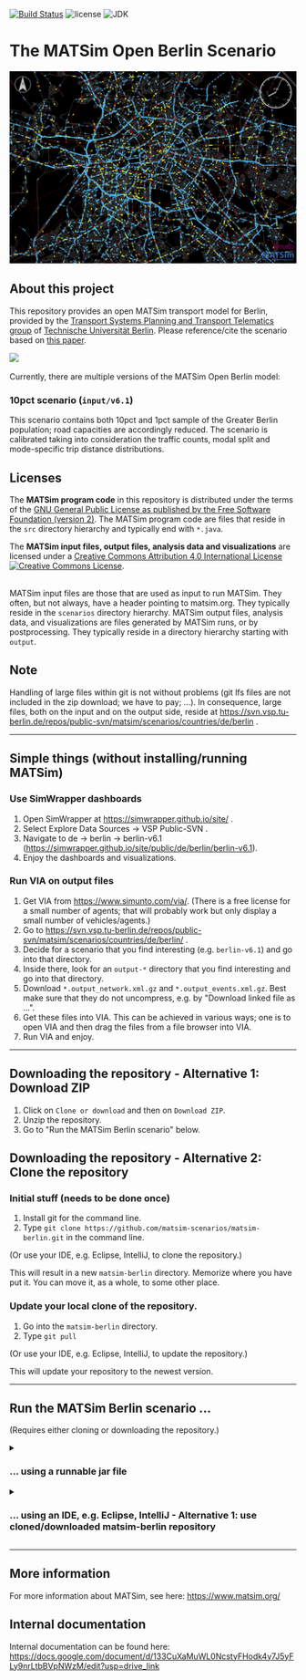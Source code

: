 [![Build Status](https://github.com/matsim-scenarios/matsim-berlin/actions/workflows/build.yaml/badge.svg?branch=main)](https://github.com/matsim-scenarios/matsim-berlin/actions/workflows/build.yaml)
![license](https://img.shields.io/github/license/matsim-scenarios/matsim-berlin.svg)
![JDK](https://img.shields.io/badge/JDK-17+-green.svg)

# The MATSim Open Berlin Scenario
![Berlin MATSim network and agents)](scenarios/berlin-v5.5-10pct/visualization-berlin.png "Berlin MATSim network and agents")

## About this project

This repository provides an open MATSim transport model for Berlin, provided by the [Transport Systems Planning and Transport Telematics group](https://www.vsp.tu-berlin.de) of [Technische Universität Berlin](http://www.tu-berlin.de). Please reference/cite the scenario based on <a rel="license" href="https://doi.org/10.1016/j.procs.2019.04.120">this paper</a>.

<a rel="TU Berlin" href="https://www.vsp.tu-berlin.de"><img src="https://svn.vsp.tu-berlin.de/repos/public-svn/ueber_uns/logo/TU_BERLIN_Logo_Lang_RGB_SR_rot.svg" width="25%"/></a>

Currently, there are multiple versions of the MATSim Open Berlin model:

### 10pct scenario (`input/v6.1`)

This scenario contains both 10pct and 1pct sample of the Greater Berlin population; road capacities are accordingly reduced. The scenario is calibrated taking into consideration the traffic counts, modal split and mode-specific trip distance distributions.


## Licenses

The **MATSim program code** in this repository is distributed under the terms of the [GNU General Public License as published by the Free Software Foundation (version 2)](https://www.gnu.org/licenses/old-licenses/gpl-2.0.en.html). The MATSim program code are files that reside in the `src` directory hierarchy and typically end with `*.java`.

The **MATSim input files, output files, analysis data and visualizations** are licensed under a <a rel="license" href="http://creativecommons.org/licenses/by/4.0/">Creative Commons Attribution 4.0 International License</a>
<a rel="license" href="http://creativecommons.org/licenses/by/4.0/"><img alt="Creative Commons License" style="border-width:0" src="https://i.creativecommons.org/l/by/4.0/80x15.png" /></a>.

<br /> MATSim input files are those that are used as input to run MATSim. They often, but not always, have a header pointing to matsim.org. They typically reside in the `scenarios` directory hierarchy. MATSim output files, analysis data, and visualizations are files generated by MATSim runs, or by postprocessing.  They typically reside in a directory hierarchy starting with `output`.

## Note

Handling of large files within git is not without problems (git lfs files are not included in the zip download; we have to pay; ...).  In consequence, large files, both on the input and on the output side, reside at https://svn.vsp.tu-berlin.de/repos/public-svn/matsim/scenarios/countries/de/berlin .  

----
## Simple things (without installing/running MATSim)

### Use SimWrapper dashboards

1. Open SimWrapper at https://simwrapper.github.io/site/ .
1. Select Explore Data Sources -> VSP Public-SVN .
1. Navigate to de -> berlin -> berlin-v6.1 (https://simwrapper.github.io/site/public/de/berlin/berlin-v6.1).
1. Enjoy the dashboards and visualizations.

### Run VIA on output files

1. Get VIA from https://www.simunto.com/via/.  (There is a free license for a small number of agents; that will probably work but only display a small number of vehicles/agents.)
1. Go to https://svn.vsp.tu-berlin.de/repos/public-svn/matsim/scenarios/countries/de/berlin/ .
1. Decide for a scenario that you find interesting (e.g. `berlin-v6.1`) and go into that directory.
1. Inside there, look for an `output-*` directory that you find interesting and go into that directory.
1. Download `*.output_network.xml.gz` and `*.output_events.xml.gz`.  Best make sure that they do not uncompress, e.g. by "Download linked file as ...".
1. Get these files into VIA.  This can be achieved in various ways; one is to open VIA and then drag the files from a file browser into VIA.
1. Run VIA and enjoy.

----
## Downloading the repository - Alternative 1: Download ZIP

1. Click on `Clone or download` and then on `Download ZIP`.
1. Unzip the repository.
1. Go to "Run the MATSim Berlin scenario" below.

## Downloading the repository - Alternative 2: Clone the repository

### Initial stuff (needs to be done once)

1. Install git for the command line.
1. Type `git clone https://github.com/matsim-scenarios/matsim-berlin.git` in the command line.

(Or use your IDE, e.g. Eclipse, IntelliJ, to clone the repository.)

This will result in a new `matsim-berlin` directory.  Memorize where you have put it.  You can move it, as a whole, to some other place.

### Update your local clone of the repository.

1. Go into the `matsim-berlin` directory.
1. Type `git pull`

(Or use your IDE, e.g. Eclipse, IntelliJ, to update the repository.)

This will update your repository to the newest version.

----
## Run the MATSim Berlin scenario ...

(Requires either cloning or downloading the repository.)

<details>
<summary>    
    <h3>... using a runnable jar file</h3>
</summary>

1. Depending on the version of matsim-berlin you have selected, you might have to create the jar file yourself.
    1. You can build an executable jar-file by executing one of the following commands in the top directory. 
This will download all necessary dependencies (it might take a while the first time it is run) and dump the jar into the top directory.
        1. `./mvnw clean package -DskipTests=true`    
        1. or on Windows: `mvnw.cmd clean package -DskipTests=true`
     
1. Double-click on that .jar file (in a file system browser). Alternatively, try opening it with the following command:``
java -jar [FILENAME].jar
``
1. A simple GUI should open.
1. In the GUI, click on the "Choose" button for configuration file.  Navigate to one of the `scenario` directories and load one of the configuration files.
1. Increase memory in the GUI.
1. Press the "Start MATSim" button.  This should run MATSim.  Note that MATSim accepts URLs as filenames in its config, so while the config files are part of the git repo, running them will pull additional material from our server.
1. "Open" the output directory.  You can drag files into VIA as was already done above.
1. "Edit..." (in the GUI) the config file.  Re-run MATSim.

</details>
<details>
    <summary>
<h3>... using an IDE, e.g. Eclipse, IntelliJ - Alternative 1: use cloned/downloaded matsim-berlin repository</h3>
    </summary>

1. Set up the project in your IDE.
1. Make sure the project is configured as maven project.
1. Run the JAVA class `src/main/java/org/matsim/run/RunOpenBerlinScenario.java` or `src/main/java/org/matsim/gui/RunOpenBerlinScenarioGUI.java`.
1. "Open" the output directory.  You can drag files into VIA as was already done above.
1. Edit the config file or adjust the run class. Re-run MATSim.
</details>

---
## More information

For more information about MATSim, see here: https://www.matsim.org/

## Internal documentation

Internal documentation can be found here:
https://docs.google.com/document/d/133CuXaMuWL0NcstyFHodk4y7J5yFLy9nrLtbBVpNWzM/edit?usp=drive_link
